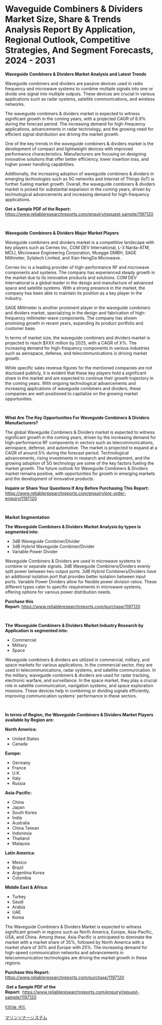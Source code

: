<p><h1>Waveguide Combiners & Dividers Market Size, Share & Trends Analysis Report By Application, Regional Outlook, Competitive Strategies, And Segment Forecasts, 2024 - 2031</h1></p><p><strong>Waveguide Combiners & Dividers Market Analysis and Latest Trends</strong></p>
<p><p>Waveguide combiners and dividers are passive devices used in radio frequency and microwave systems to combine multiple signals into one or divide one signal into multiple outputs. These devices are crucial in various applications such as radar systems, satellite communications, and wireless networks.</p><p>The waveguide combiners & dividers market is expected to witness significant growth in the coming years, with a projected CAGR of 8.9% during the forecast period. The increasing demand for high-frequency applications, advancements in radar technology, and the growing need for efficient signal distribution are driving the market growth.</p><p>One of the key trends in the waveguide combiners & dividers market is the development of compact and lightweight devices with improved performance characteristics. Manufacturers are focusing on designing innovative solutions that offer better efficiency, lower insertion loss, and higher power handling capabilities.</p><p>Additionally, the increasing adoption of waveguide combiners & dividers in emerging technologies such as 5G networks and Internet of Things (IoT) is further fueling market growth. Overall, the waveguide combiners & dividers market is poised for substantial expansion in the coming years, driven by technological advancements and increasing demand for high-frequency applications.</p></p>
<p><strong>Get a Sample PDF of the Report:&nbsp;</strong> <a href="https://www.reliableresearchreports.com/enquiry/request-sample/1197120">https://www.reliableresearchreports.com/enquiry/request-sample/1197120</a></p>
<p>&nbsp;</p>
<p><strong>Waveguide Combiners & Dividers Major Market Players</strong></p>
<p><p>Waveguide combiners and dividers market is a competitive landscape with key players such as Cernex Inc, COM DEV International, L-3 Narda-ATM, MCLI, Microwave Engineering Corporation, Muegge GMBH, SAGE Millimeter, Sylatech Limited, and Xian HengDa Microwave.</p><p>Cernex Inc is a leading provider of high-performance RF and microwave components and systems. The company has experienced steady growth in the market due to its innovative products and solutions. COM DEV International is a global leader in the design and manufacture of advanced space and satellite systems. With a strong presence in the market, the company has been able to maintain its position as a key player in the industry.</p><p>SAGE Millimeter is another prominent player in the waveguide combiners and dividers market, specializing in the design and fabrication of high-frequency millimeter-wave components. The company has shown promising growth in recent years, expanding its product portfolio and customer base.</p><p>In terms of market size, the waveguide combiners and dividers market is projected to reach $XXX million by 2025, with a CAGR of X%. The increasing demand for high-frequency components in various industries such as aerospace, defense, and telecommunications is driving market growth.</p><p>While specific sales revenue figures for the mentioned companies are not disclosed publicly, it is evident that these key players hold a significant share in the market and are expected to continue their growth trajectory in the coming years. With ongoing technological advancements and increasing applications of waveguide combiners and dividers, these companies are well-positioned to capitalize on the growing market opportunities.</p></p>
<p>&nbsp;</p>
<p><strong>What Are The Key Opportunities For Waveguide Combiners & Dividers Manufacturers?</strong></p>
<p><p>The global Waveguide Combiners & Dividers market is expected to witness significant growth in the coming years, driven by the increasing demand for high-performance RF components in sectors such as telecommunications, aerospace, defense, and automotive. The market is projected to expand at a CAGR of around 5% during the forecast period. Technological advancements, rising investments in research and development, and the growing adoption of 5G technology are some of the key factors fueling the market growth. The future outlook for Waveguide Combiners & Dividers market remains positive, with opportunities for growth in emerging markets and the development of innovative products.</p></p>
<p><strong>Inquire or Share Your Questions If Any Before Purchasing This Report:</strong> <a href="https://www.reliableresearchreports.com/enquiry/pre-order-enquiry/1197120">https://www.reliableresearchreports.com/enquiry/pre-order-enquiry/1197120</a></p>
<p>&nbsp;</p>
<p><strong>Market Segmentation</strong></p>
<p><strong>The Waveguide Combiners & Dividers Market Analysis by types is segmented into:</strong></p>
<p><ul><li>3dB Waveguide Combiner/Divider</li><li>3dB Hybrid Waveguide Combiner/Divider</li><li>Variable Power Divider</li></ul></p>
<p><p>Waveguide Combiners & Dividers are used in microwave systems to combine or separate signals. 3dB Waveguide Combiners/Dividers evenly split power between two output ports. 3dB Hybrid Combiners/Dividers have an additional isolation port that provides better isolation between input ports. Variable Power Dividers allow for flexible power division ratios. These different types cater to specific requirements in microwave systems, offering options for various power distribution needs.</p></p>
<p><strong>Purchase this Report:&nbsp;</strong><a href="https://www.reliableresearchreports.com/purchase/1197120">https://www.reliableresearchreports.com/purchase/1197120</a></p>
<p>&nbsp;</p>
<p><strong>The Waveguide Combiners & Dividers Market Industry Research by Application is segmented into:</strong></p>
<p><ul><li>Commercial</li><li>Military</li><li>Space</li></ul></p>
<p><p>Waveguide combiners & dividers are utilized in commercial, military, and space markets for various applications. In the commercial sector, they are used in telecommunications, radar systems, and satellite communication. In the military, waveguide combiners & dividers are used for radar tracking, electronic warfare, and surveillance. In the space market, they play a crucial role in satellite communication, navigation systems, and space exploration missions. These devices help in combining or dividing signals efficiently, improving communication systems' performance in these sectors.</p></p>
<p>&nbsp;</p>
<p><strong>In terms of Region, the Waveguide Combiners & Dividers Market Players available by Region are:</strong></p>
<p>
    <p> <strong> North America: </strong>
        <ul>
            <li>United States</li>
            <li>Canada</li>
        </ul>
        </p> 
    <p> <strong> Europe: </strong>
        <ul>
            <li>Germany</li>
            <li>France</li>
            <li>U.K.</li>
            <li>Italy</li>
            <li>Russia</li>
        </ul>
        </p> 
    <p> <strong> Asia-Pacific: </strong>
        <ul>
            <li>China</li>
            <li>Japan</li>
            <li>South Korea</li>
            <li>India</li>
            <li>Australia</li>
            <li>China Taiwan</li>
            <li>Indonesia</li>
            <li>Thailand</li>
            <li>Malaysia</li>
        </ul>
        </p> 
    <p> <strong> Latin America: </strong>
        <ul>
            <li>Mexico</li>
            <li>Brazil</li>
            <li>Argentina Korea</li>
            <li>Colombia</li>
        </ul>
        </p> 
    <p> <strong> Middle East & Africa: </strong>
        <ul>
            <li>Turkey</li>
            <li>Saudi</li>
            <li>Arabia</li>
            <li>UAE</li>
            <li>Korea</li>
        </ul>
    </p>
    </p>
<p><p>The Waveguide Combiners & Dividers Market is expected to witness significant growth in regions such as North America, Europe, Asia-Pacific, USA, and China. Among these, Asia-Pacific is anticipated to dominate the market with a market share of 35%, followed by North America with a market share of 30% and Europe with 25%. The increasing demand for high-speed communication networks and advancements in telecommunication technologies are driving the market growth in these regions.</p></p>
<p><strong>Purchase this Report: </strong><a href="https://www.reliableresearchreports.com/purchase/1197120">https://www.reliableresearchreports.com/purchase/1197120</a></p>
<p>&nbsp;<strong>Get a Sample PDF of the Report:&nbsp;&nbsp;</strong><a href="https://www.reliableresearchreports.com/enquiry/request-sample/1197120">https://www.reliableresearchreports.com/enquiry/request-sample/1197120</a></p>
<p><strong></strong></p>
<p><p><a href="https://github.com/sougarounis/Market-Research-Report-List-3/blob/main/449732112403.md">티타늄 샌드</a></p><p><a href="https://github.com/oqoeusbvpadwjs08/Market-Research-Report-List-1/blob/main/347678113562.md">マリンソナーシステム</a></p></p>